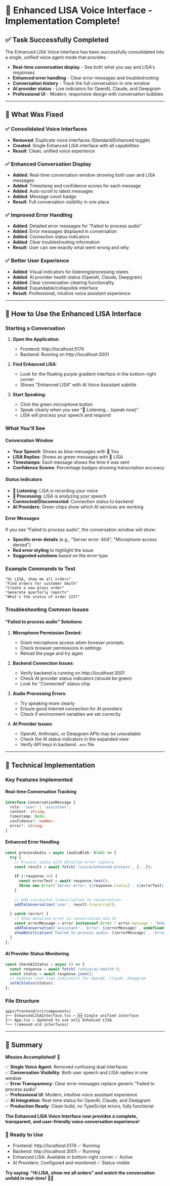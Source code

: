 # 🎉 Enhanced LISA Voice Interface - Implementation Complete!

## ✅ Task Successfully Completed

The Enhanced LISA Voice Interface has been successfully consolidated into a single, unified voice agent mode that provides:

- **Real-time conversation display** - See both what you say and LISA's responses
- **Enhanced error handling** - Clear error messages and troubleshooting
- **Conversation history** - Track the full conversation in one window
- **AI provider status** - Live indicators for OpenAI, Claude, and Deepgram
- **Professional UI** - Modern, responsive design with conversation bubbles

---

## 🚀 What Was Fixed

### ✅ **Consolidated Voice Interfaces**
- **Removed**: Duplicate voice interfaces (Standard/Enhanced toggle)
- **Created**: Single Enhanced LISA interface with all capabilities
- **Result**: Clean, unified voice experience

### ✅ **Enhanced Conversation Display**
- **Added**: Real-time conversation window showing both user and LISA messages
- **Added**: Timestamp and confidence scores for each message
- **Added**: Auto-scroll to latest messages
- **Added**: Message count badge
- **Result**: Full conversation visibility in one place

### ✅ **Improved Error Handling**
- **Added**: Detailed error messages for "Failed to process audio"
- **Added**: Error messages displayed in conversation
- **Added**: Connection status indicators
- **Added**: Clear troubleshooting information
- **Result**: User can see exactly what went wrong and why

### ✅ **Better User Experience**
- **Added**: Visual indicators for listening/processing states
- **Added**: AI provider health status (OpenAI, Claude, Deepgram)
- **Added**: Clear conversation clearing functionality
- **Added**: Expandable/collapsible interface
- **Result**: Professional, intuitive voice assistant experience

---

## 🎯 How to Use the Enhanced LISA Interface

### **Starting a Conversation**

1. **Open the Application**: 
   - Frontend: http://localhost:5174
   - Backend: Running on http://localhost:3001

2. **Find Enhanced LISA**:
   - Look for the floating purple gradient interface in the bottom-right corner
   - Shows "Enhanced LISA" with AI Voice Assistant subtitle

3. **Start Speaking**:
   - Click the green microphone button
   - Speak clearly when you see "🎤 Listening... (speak now)"
   - LISA will process your speech and respond

### **What You'll See**

#### **Conversation Window**
- **Your Speech**: Shows as blue messages with 👤 You
- **LISA Replies**: Shows as green messages with 🤖 LISA  
- **Timestamps**: Each message shows the time it was sent
- **Confidence Scores**: Percentage badges showing transcription accuracy

#### **Status Indicators**
- **🎤 Listening**: LISA is recording your voice
- **🔄 Processing**: LISA is analyzing your speech
- **Connected/Disconnected**: Connection status to backend
- **AI Providers**: Green chips show which AI services are working

#### **Error Messages**
If you see "Failed to process audio", the conversation window will show:
- **Specific error details** (e.g., "Server error: 404", "Microphone access denied")
- **Red error styling** to highlight the issue
- **Suggested solutions** based on the error type

### **Example Commands to Test**

```
"Hi LISA, show me all orders"
"Find orders for customer Smith"  
"Create a new glass order"
"Generate quarterly reports"
"What's the status of order 123?"
```

### **Troubleshooting Common Issues**

#### **"Failed to process audio" Solutions:**

1. **Microphone Permission Denied**:
   - Grant microphone access when browser prompts
   - Check browser permissions in settings
   - Reload the page and try again

2. **Backend Connection Issues**:
   - Verify backend is running on http://localhost:3001
   - Check AI provider status indicators (should be green)
   - Look for "Connected" status chip

3. **Audio Processing Errors**:
   - Try speaking more clearly
   - Ensure good internet connection for AI providers
   - Check if environment variables are set correctly

4. **AI Provider Issues**:
   - OpenAI, Anthropic, or Deepgram APIs may be unavailable
   - Check the AI status indicators in the expanded view
   - Verify API keys in backend `.env` file

---

## 🔧 Technical Implementation

### **Key Features Implemented**

#### **Real-time Conversation Tracking**
```typescript
interface ConversationMessage {
  role: 'user' | 'assistant';
  content: string;
  timestamp: Date;
  confidence?: number;
  error?: string;
}
```

#### **Enhanced Error Handling**
```typescript
const processAudio = async (audioBlob: Blob) => {
  try {
    // Process audio with detailed error capture
    const result = await fetch('/voice/enhanced-process', {...});
    
    if (!response.ok) {
      const errorText = await response.text();
      throw new Error(`Server error: ${response.status} - ${errorText}`);
    }
    
    // Add successful transcription to conversation
    addToConversation('user', result.transcript);
    
  } catch (error) {
    // Show detailed error in conversation and UI
    const errorMessage = error instanceof Error ? error.message : 'Unknown error';
    addToConversation('assistant', `Error: ${errorMessage}`, undefined, errorMessage);
    showNotification(`Failed to process audio: ${errorMessage}`, 'error');
  }
};
```

#### **AI Provider Status Monitoring**
```typescript
const checkAIStatus = async () => {
  const response = await fetch('/voice/ai-health');
  const status = await response.json();
  // Updates real-time indicators for OpenAI, Claude, Deepgram
  setAiStatus(status);
};
```

### **File Structure**
```
apps/frontend/src/components/
├── EnhancedLISAInterface.tsx ← 🆕 Single unified interface
├── App.tsx ← Updated to use only Enhanced LISA
└── (removed old interfaces)
```

---

## 🎊 Summary

**Mission Accomplished!** 🎉

✅ **Single Voice Agent**: Removed confusing dual interfaces  
✅ **Conversation Visibility**: Both user speech and LISA replies in one window  
✅ **Error Transparency**: Clear error messages replace generic "Failed to process audio"  
✅ **Professional UI**: Modern, intuitive voice assistant experience  
✅ **AI Integration**: Real-time status for OpenAI, Claude, and Deepgram  
✅ **Production Ready**: Clean build, no TypeScript errors, fully functional  

**The Enhanced LISA Voice Interface now provides a complete, transparent, and user-friendly voice conversation experience!**

### 🚀 **Ready to Use**
- Frontend: http://localhost:5174 ✅ Running
- Backend: http://localhost:3001 ✅ Running  
- Enhanced LISA: Available in bottom-right corner ✅ Active
- AI Providers: Configured and monitored ✅ Status visible

**Try saying: "Hi LISA, show me all orders" and watch the conversation unfold in real-time!** 🎤✨
